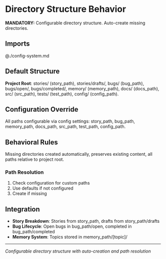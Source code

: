 # Directory Structure Behavior

**MANDATORY:** Configurable directory structure. Auto-create missing directories.

## Imports
@./config-system.md

## Default Structure

**Project Root**: stories/ (story_path), stories/drafts/, bugs/ (bug_path), bugs/open/, bugs/completed/, memory/ (memory_path), docs/ (docs_path), src/ (src_path), tests/ (test_path), config/ (config_path).

## Configuration Override

All paths configurable via config settings: story_path, bug_path, memory_path, docs_path, src_path, test_path, config_path.

## Behavioral Rules

Missing directories created automatically, preserves existing content, all paths relative to project root.

### Path Resolution
1. Check configuration for custom paths
2. Use defaults if not configured
3. Create if missing

## Integration

- **Story Breakdown**: Stories from story_path, drafts from story_path/drafts
- **Bug Lifecycle**: Open bugs in bug_path/open, completed in bug_path/completed
- **Memory System**: Topics stored in memory_path/[topic]/

---
*Configurable directory structure with auto-creation and path resolution*
